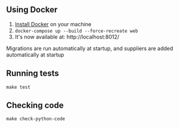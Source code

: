 ## Using Docker

1. [Install Docker](https://docs.docker.com/get-docker/) on your machine
2. `docker-compose up --build --force-recreate web`
3. It's now available at: http://localhost:8012/

Migrations are run automatically at startup, and suppliers are added automatically at startup


## Running tests

    make test


## Checking code

    make check-python-code
